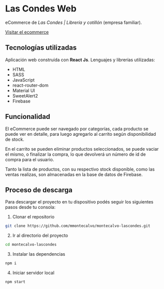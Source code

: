 # Las Condes Web

eCommerce de *Las Condes | Librería y cotillón* (empresa familiar).

[Visitar el ecommerce]()

## Tecnologías utilizadas

Aplicación web construída con **React Js**. Lenguajes y librerías utilizadas:

* HTML
* SASS
* JavaScript
* react-router-dom
* Material UI
* SweetAlert2
* Firebase

## Funcionalidad

El eCommerce puede ser navegado por categorías, cada producto se puede ver en detalle, para luego agregarlo al carrito según disponibilidad de stock.

En el carrito se pueden eliminar productos seleccionados, se puede vaciar el mismo, o finalizar la compra, lo que devolverá un número de id de compra para el usuario.

Tanto la lista de productos, con su respectivo stock disponible, como las ventas realizas, son almacenadas en la base de datos de Firebase.

## Proceso de descarga

Para descargar el proyecto en tu dispositivo podés seguir los siguientes pasos desde tu consola:

1) Clonar el repositorio
```bash
git clone https://github.com/mmontecalvo/montecalvo-lascondes.git
```

2) Ir al directorio del proyecto
```bash
cd montecalvo-lascondes
```

3) Instalar las dependencias
```bash
npm i
```

4) Iniciar servidor local
```bash
npm start
```